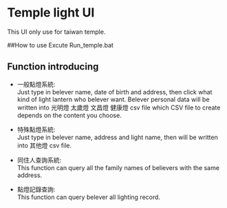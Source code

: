 # Temple light UI
  This UI only use for taiwan temple.

##How to use
  Excute Run_temple.bat

## Function introducing
  * 一般點燈系統:  
  Just type in belever name, date of birth and address, then click what kind of light lantern who belever want. Belever personal data will be written into 光明燈 太歲燈 文昌燈 健康燈 csv file which CSV file to create depends on the content you choose.
  
  * 特殊點燈系統:  
  Just type in belever name, address and light name, then will be written into 其他燈 csv file.  
  
  * 同住人查詢系統:  
  This function can query all the family names of believers with the same address.  
  
  * 點燈記錄查詢:  
  This function can query belever all lighting record.
